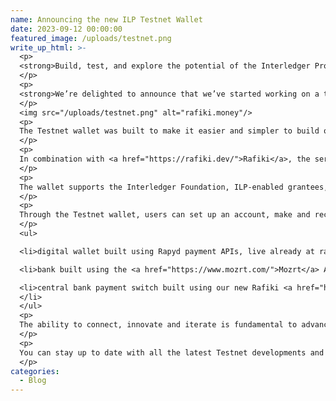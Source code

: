```yaml
---
name: Announcing the new ILP Testnet Wallet
date: 2023-09-12 00:00:00
featured_image: /uploads/testnet.png
write_up_html: >-
  <p>
  <strong>Build, test, and explore the potential of the Interledger Protocol (ILP).</strong>
  </p>
  <p>
  <strong>We’re delighted to announce that we’ve started working on a testing platform for Interledger. The ILP Testnet Wallet has launched under the domain <a href="https://rafiki.money/">rafiki.money</a>, providing a safe space for developers to test their Rafiki, Open Payments, and Web Monetization integrations. </strong>
  </p>
  <img src="/uploads/testnet.png" alt="rafiki.money"/>
  <p>
  The Testnet wallet was built to make it easier and simpler to build on Interledger. It provides a live environment for developers to test their solutions, auto-peer with other Rafiki instances, and build on their Interledger-enabled accounts. This is an exciting step forward in bringing the Interledger community together to create, innovate and implement open payment solutions that provide pathways to financial inclusion. 
  </p>
  <p>
  In combination with <a href="https://rafiki.dev/">Rafiki</a>, the service designed for account providers to build up faster Interledger capabilities without needing to develop the protocol from scratch,  Testnet provides a much-needed test platform simulating the live Interledger network.  It allows all Rafiki deployers to connect through a publicly available auto-peering platform, negating the need to build multiple connected Rafiki instances to test payments, with real currency. 
  </p>
  <p>
  The wallet supports the Interledger Foundation, ILP-enabled grantees, and those building digital wallets, to effectively test their Rafiki integrations through play money transactions.  Testnet also makes the <a href="https://docs.openpayments.guide/reference/">Open Payment APIs</a> publicly available, currently within Rafiki, allowing developers to build applications on top of Interledger. 
  </p>
  <p>
  Through the Testnet wallet, users can set up an account, make and receive play money risk-free payments, and view transactions. Within Testnet peering relationships, required in the live network, will be auto-accepted to enable people to rapidly test and develop. The auto-peering will respond to any incoming peering request, on any currency, with a similar outgoing request on the main node in the test network. The network initially will comprise of three Interledger nodes, simulating a: 
  </p>
  <ul>

  <li>digital wallet built using Rapyd payment APIs, live already at rafiki.money

  <li>bank built using the <a href="https://www.mozrt.com/">Mozrt</a> APIs that will launch in early 2024;

  <li>central bank payment switch built using our new Rafiki <a href="https://mojaloop.io/">Mojaloop</a> cross-network provider, launching in November 2023.
  </li>
  </ul>
  <p>
  The ability to connect, innovate and iterate is fundamental to advancing technological capabilities. Through the ILP Testnet we will enable our users to experience the potential and showcase the possibilities of ILP to new audiences, inspiring them about a future where everyone, everywhere has access too, and equity within financial systems. 
  </p>
  <p>
  You can stay up to date with all the latest Testnet developments and get involved by joining the monthly <a href="https://community.interledger.org/t/ilpcommunitycall/latest">Interledger Community Calls</a>.
  </p>
categories:
  - Blog
---
```

